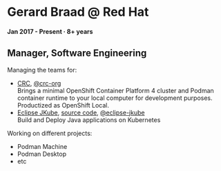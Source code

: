 # Gerard Braad @ Red Hat

#### Jan 2017 - Present · 8+ years

## Manager, Software Engineering

Managing the teams for:
  * [CRC](https://crc.dev), [@crc-org](https://github.com/crc-org)  
    Brings a minimal OpenShift Container Platform 4 cluster and Podman container runtime to your local computer for development purposes. Productized as OpenShift Local.
  * [Eclipse JKube](https://www.eclipse.org/jkube/), [source code](https://github.com/eclipse/jkube), [@eclipse-jkube](https://github.com/eclipse-jkube)    
    Build and Deploy Java applications on Kubernetes


Working on different projects:
  * Podman Machine
  * Podman Desktop
  * etc
